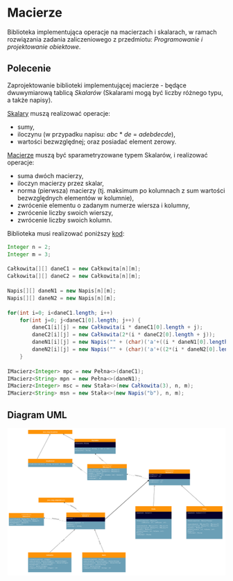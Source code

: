 # Macierze
Biblioteka implementująca operacje na macierzach i skalarach, w ramach rozwiązania zadania zaliczeniowego z przedmiotu: <i>Programowanie i projektowanie obiektowe</i>.

## Polecenie
Zaprojektowanie biblioteki implementującej macierze - będące dwuwymiarową tablicą <i>Skalarów</i> (Skalarami mogą być liczby różnego typu, a także napisy).

[Skalary](skalary) muszą realizować operacje:
* sumy,
* iloczynu (w przypadku napisu: <i>abc</i> * <i>de</i> = <i>adebdecde</i>),
* wartości bezwzględnej;
oraz posiadać element zerowy.

[Macierze](macierze) muszą być sparametryzowane typem Skalarów, i realizować operacje:
* suma dwóch macierzy,
* iloczyn macierzy przez skalar,
* norma (pierwsza) macierzy (tj. maksimum po kolumnach z sum wartości bezwzględnych elementów w kolumnie),
* zwrócenie elementu o zadanym numerze wiersza i kolumny,
* zwrócenie liczby swoich wierszy,
* zwrócenie liczby swoich kolumn.

Biblioteka musi realizować poniższy [kod](główny/Główna.java):
```java
Integer n = 2;
Integer m = 3;

Całkowita[][] daneC1 = new Całkowita[n][m];
Całkowita[][] daneC2 = new Całkowita[n][m];

Napis[][] daneN1 = new Napis[n][m];
Napis[][] daneN2 = new Napis[n][m];

for(int i=0; i<daneC1.length; i++)
    for(int j=0; j<daneC1[0].length; j++) {
        daneC1[i][j] = new Całkowita(i * daneC1[0].length + j);
        daneC2[i][j] = new Całkowita(2*(i * daneC2[0].length + j));
        daneN1[i][j] = new Napis("" + (char)('a'+((i * daneN1[0].length + j)%('z'-'a'+1))));
        daneN2[i][j] = new Napis("" + (char)('a'+((2*(i * daneN2[0].length + j))%('z'-'a'+1))));
    }

IMacierz<Integer> mpc = new Pełna<>(daneC1);
IMacierz<String> mpn = new Pełna<>(daneN1);
IMacierz<Integer> msc = new Stała<>(new Całkowita(3), n, m);
IMacierz<String> msn = new Stała<>(new Napis("b"), n, m);
```

## Diagram UML
![Diagram UML](diagram-uml.png)
